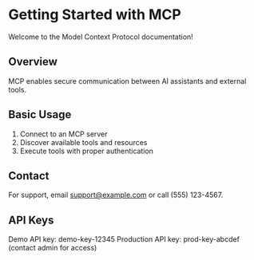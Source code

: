 # Getting Started with MCP

Welcome to the Model Context Protocol documentation!

## Overview

MCP enables secure communication between AI assistants and external tools.

## Basic Usage

1. Connect to an MCP server
2. Discover available tools and resources
3. Execute tools with proper authentication

## Contact

For support, email support@example.com or call (555) 123-4567.

## API Keys

Demo API key: demo-key-12345
Production API key: prod-key-abcdef (contact admin for access)